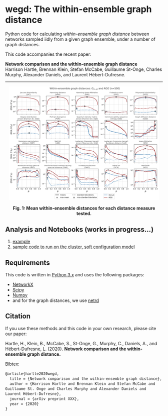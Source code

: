 # wegd: The within-ensemble graph distance
Python code for calculating *within-ensemble graph distance* between networks
sampled iidly from a given graph ensemble, under a number of graph distances.

This code accompanies the recent paper: 

**Network comparison and the within-ensemble graph distance**\
Harrison Hartle, Brennan Klein, Stefan McCabe, Guillaume St-Onge,
Charles Murphy, Alexander Daniels, and Laurent Hébert-Dufresne.

- - - -

<p align="center">
<img src="figs/pngs/gnp_rgg_wegd_p_n500.png" alt="example RGG ER" width="95%"/>
</p>

**<p align="center">Fig. 1: Mean within-ensemble distances for each distance measure tested.**

## Analysis and Notebooks (works in progress...)

1. [example](https://github.com/jkbren/wegd/blob/master/code/wegd-example.ipynb)
2. [sample code to run on the cluster, soft configuration model](https://github.com/jkbren/wegd/blob/master/cluster/wegd-scm-gamma.py)


## Requirements  <a name="requirements"/>

This code is written in [Python 3.x](https://www.python.org) and uses 
the following packages:

* [NetworkX](https://networkx.github.io)
* [Scipy](http://www.scipy.org/)
* [Numpy](http://numpy.scipy.org/)
* and for the graph distances, we use [netrd](https://github.com/netsiphd/netrd/)

## Citation   <a name="citation"/>

If you use these methods and this code in your own research, please cite our paper:

Hartle, H., Klein, B., McCabe, S., St-Onge, G., Murphy, C., Daniels, A.,
and Hébert-Dufresne, L. (2020).
**Network comparison and the within-ensemble graph distance.**

Bibtex: 
```text
@article{hartle2020wegd,
  title = {Network comparison and the within-ensemble graph distance},
  author = {Harrison Hartle and Brennan Klein and Stefan McCabe and Guillaume St. Onge and Charles Murphy and Alexander Daniels and Laurent Hébert-Dufresne},
  journal = {arXiv preprint XXX},
  year = {2020}
}
```
